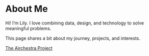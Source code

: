 # About Me

Hi! I’m Lily. I love combining data, design, and technology to solve meaningful problems.

This page shares a bit about my journey, projects, and interests.

[The Airchestra Project](airchestra.md)
